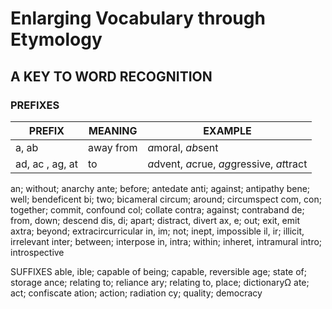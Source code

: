 # Enlarging Vocabulary through Etymology
## A KEY TO WORD RECOGNITION

### PREFIXES

| PREFIX | MEANING | EXAMPLE |
|--------|---------|---------|
|a, ab | away from| *a*moral, *ab*sent|
|ad, ac , ag, at| to | *a*dvent, *a*crue, *ag*gressive, *at*tract|
an; without; anarchy
ante; before; antedate
anti; against; antipathy
bene; well; bendeficent 
bi; two; bicameral
circum; around; circumspect
com, con; together; commit, confound
col; collate
contra; against; contraband
de; from, down; descend
dis, di; apart; distract, divert
ax, e; out; exit, emit
axtra; beyond; extracircurricular
in, im; not; inept, impossible
il, ir; illicit, irrelevant
inter; between; interpose
in, intra; within; inheret, intramural
intro; introspective




SUFFIXES
able, ible; capable of being; capable, reversible
age; state of; storage
ance; relating to; reliance
ary; relating to, place; dictionaryΩ
ate; act; confiscate
ation; action; radiation
cy; quality; democracy
